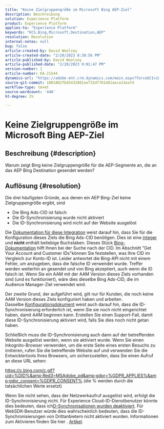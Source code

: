 ```yaml
---
title: "Keine Zielgruppengröße im Microsoft Bing AEP-Ziel"
description: Beschreibung
solution: Experience Platform
product: Experience Platform
applies-to: "Experience Platform"
keywords: "KCS,Bing,Microsoft,Destination,AEP"
resolution: Resolution
internal-notes: null
bug: false
article-created-by: David Woolsey
article-created-date: "2/20/2023 8:38:56 PM"
article-published-by: David Woolsey
article-published-date: "2/20/2023 9:01:47 PM"
version-number: 1
article-number: KA-21544
dynamics-url: "https://adobe-ent.crm.dynamics.com/main.aspx?forceUCI=1&pagetype=entityrecord&etn=knowledgearticle&id=70f58394-5eb1-ed11-83fe-6045bd006e5a"
source-git-commit: 1001802fbd5432801ee732df761481aeca13ea7d
workflow-type: tm+mt
source-wordcount: '448'
ht-degree: 2%

---
```


# Keine Zielgruppengröße im Microsoft Bing AEP-Ziel

## Beschreibung {#description}

Warum zeigt Bing keine Zielgruppengröße für die AEP-Segmente an, die an das AEP Bing Destination gesendet werden?

## Auflösung {#resolution}


Die drei häufigsten Gründe, aus denen ein AEP Bing-Ziel keine Zielgruppengröße ergibt, sind

- Die Bing Ads-CID ist falsch
- Die ID-Synchronisierung wurde nicht aktiviert
- Die ID-Synchronisierung wird nicht auf der Website ausgelöst


Die [Dokumentation für diese Integration](https://experienceleague.adobe.com/docs/experience-platform/destinations/catalog/advertising/bing.html?lang=en) weist darauf hin, dass Sie für die Konfiguration dieses Ziels die Bing Ads-CID benötigen. Dies ist eine <u>integer</u> und <b>nicht </b>enthält beliebige Buchstaben. Dieses Stück [Bing-Dokumentation](https://learn.microsoft.com/en-us/advertising/guides/get-started?view=bingads-13) hilft Ihnen bei der Suche nach der CID. Im Abschnitt &quot;Get Your Account and Customer IDs&quot;können Sie feststellen, was Ihre CID im Vergleich zur Konto-ID ist. Leider antwortet die Bing-API nicht mit einem Fehler, um anzugeben, dass die falsche ID verwendet wurde. Treffer werden weiterhin an gesendet und von Bing akzeptiert, auch wenn die ID falsch ist. Wenn Sie ein AAM mit der AAM Version dieses Ziels vorhanden sind (und es funktioniert), wäre dies dieselbe Bing Ads-CID, die im Audience Manager-Ziel verwendet wird.

Der zweite Grund, der aufgeführt wird, gilt nur für Kunden, die noch keine AAM Version dieses Ziels konfiguriert haben und arbeiten. Dasselbe [Konfigurationsdokument](https://experienceleague.adobe.com/docs/experience-platform/destinations/catalog/advertising/bing.html?lang=en) weist auch darauf hin, dass die ID-Synchronisierung erforderlich ist, wenn Sie sie noch nicht eingerichtet haben, damit AAM beginnen kann. Erstellen Sie einen Support-Fall, damit diese ID-Synchronisierung aktiviert wird, falls Sie dies noch nicht getan haben.

Schließlich muss die ID-Synchronisierung auch dann auf der betreffenden Website ausgelöst werden, wenn sie aktiviert wurde. Wenn Sie einen Inkognito-Browser verwenden, um die erste Seite eines ersten Besuchs zu imitieren, rufen Sie die betreffende Website auf und verwenden Sie die Entwicklertools Ihres Browsers, um sicherzustellen, dass Sie einen Aufruf an diese URL sehen:

https://c.bing.com/c.gif?uid=%DID%&amp;Red3=MSAdobe_pd&amp;gdpr=%GDPR_APPLIES%&amp;gdpr_consent=%GDPR_CONSENT% (die % werden durch die tatsächlichen Werte ersetzt)

Wenn Sie nicht sehen, dass der Netzwerkaufruf ausgelöst wird, erfolgt die ID-Synchronisierung nicht. Für Experience Cloud-ID-Dienstbenutzer könnte dies bedeuten, dass ich[D-Synchronisationen wurden deaktiviert](https://experienceleague.adobe.com/docs/id-service/using/id-service-api/configurations/disableidsync.html?lang=en). Für WebSDK-Benutzer würde dies wahrscheinlich bedeuten, dass die ID-Synchronisierungen von Drittanbietern nicht aktiviert wurden. Informationen zum Aktivieren finden Sie hier . [Artikel](https://experienceleague.adobe.com/docs/experience-cloud-kcs/kbarticles/KA-20248.html?lang=de).






